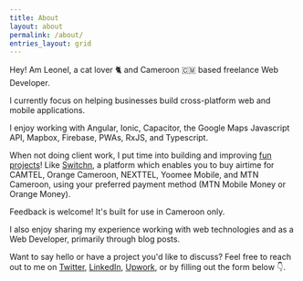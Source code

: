 ```yaml
---
title: About
layout: about
permalink: /about/
entries_layout: grid
---
```


Hey! Am Leonel, a cat lover 🐈 and Cameroon 🇨🇲 based freelance Web Developer.

I currently focus on helping businesses build cross-platform web and mobile applications.

I enjoy working with Angular, Ionic, Capacitor, the Google Maps Javascript API, Mapbox, Firebase, PWAs, RxJS, and Typescript. 

When not doing client work, I put time into building and improving [fun projects](/work/)! Like [Switchn](https://switchn.net), a platform which enables you to buy airtime for CAMTEL, Orange Cameroon, NEXTTEL, Yoomee Mobile, and MTN Cameroon, using your preferred payment method (MTN Mobile Money or Orange Money).

Feedback is welcome! It's built for use in Cameroon only. 

I also enjoy sharing my experience working with web technologies and as a Web Developer, primarily through blog posts.

Want to say hello or have a project you'd like to discuss? Feel free to reach out to me on [Twitter](https://twitter.com/leonelngande), [LinkedIn](https://www.linkedin.com/in/leonel-elimpe/), [Upwork](https://www.upwork.com/o/profiles/users/_~01b729f550597fbf1c/), or by filling out the form below 👇.
